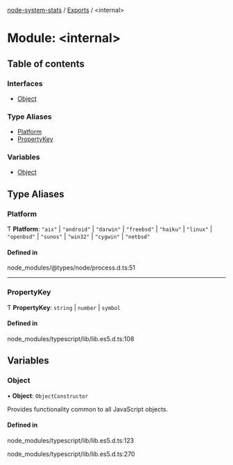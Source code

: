 [node-system-stats](../README.md) / [Exports](../modules.md) / \<internal\>

# Module: \<internal\>

## Table of contents

### Interfaces

- [Object](../interfaces/internal_.Object.md)

### Type Aliases

- [Platform](internal_.md#platform)
- [PropertyKey](internal_.md#propertykey)

### Variables

- [Object](internal_.md#object)

## Type Aliases

### Platform

Ƭ **Platform**: ``"aix"`` \| ``"android"`` \| ``"darwin"`` \| ``"freebsd"`` \| ``"haiku"`` \| ``"linux"`` \| ``"openbsd"`` \| ``"sunos"`` \| ``"win32"`` \| ``"cygwin"`` \| ``"netbsd"``

#### Defined in

node_modules/@types/node/process.d.ts:51

___

### PropertyKey

Ƭ **PropertyKey**: `string` \| `number` \| `symbol`

#### Defined in

node_modules/typescript/lib/lib.es5.d.ts:108

## Variables

### Object

• **Object**: `ObjectConstructor`

Provides functionality common to all JavaScript objects.

#### Defined in

node_modules/typescript/lib/lib.es5.d.ts:123

node_modules/typescript/lib/lib.es5.d.ts:270
